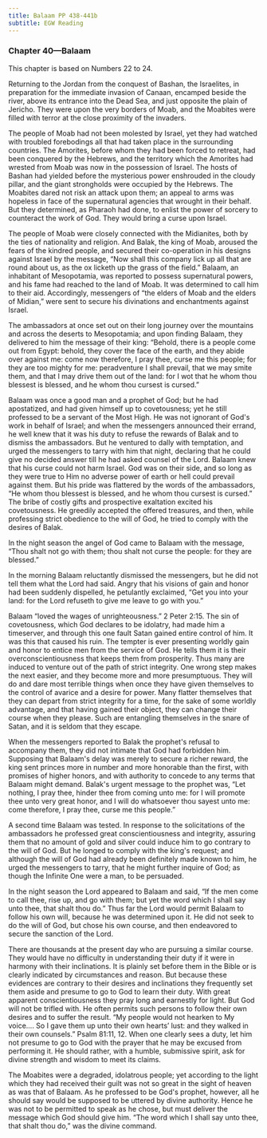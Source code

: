 ```yaml
---
title: Balaam PP 438-441b
subtitle: EGW Reading
---
```


### Chapter 40—Balaam

This chapter is based on Numbers 22 to 24.

Returning to the Jordan from the conquest of Bashan, the Israelites, in preparation for the immediate invasion of Canaan, encamped beside the river, above its entrance into the Dead Sea, and just opposite the plain of Jericho. They were upon the very borders of Moab, and the Moabites were filled with terror at the close proximity of the invaders.

The people of Moab had not been molested by Israel, yet they had watched with troubled forebodings all that had taken place in the surrounding countries. The Amorites, before whom they had been forced to retreat, had been conquered by the Hebrews, and the territory which the Amorites had wrested from Moab was now in the possession of Israel. The hosts of Bashan had yielded before the mysterious power enshrouded in the cloudy pillar, and the giant strongholds were occupied by the Hebrews. The Moabites dared not risk an attack upon them; an appeal to arms was hopeless in face of the supernatural agencies that wrought in their behalf. But they determined, as Pharaoh had done, to enlist the power of sorcery to counteract the work of God. They would bring a curse upon Israel.

The people of Moab were closely connected with the Midianites, both by the ties of nationality and religion. And Balak, the king of Moab, aroused the fears of the kindred people, and secured their co-operation in his designs against Israel by the message, “Now shall this company lick up all that are round about us, as the ox licketh up the grass of the field.” Balaam, an inhabitant of Mesopotamia, was reported to possess supernatural powers, and his fame had reached to the land of Moab. It was determined to call him to their aid. Accordingly, messengers of “the elders of Moab and the elders of Midian,” were sent to secure his divinations and enchantments against Israel.

The ambassadors at once set out on their long journey over the mountains and across the deserts to Mesopotamia; and upon finding Balaam, they delivered to him the message of their king: “Behold, there is a people come out from Egypt: behold, they cover the face of the earth, and they abide over against me: come now therefore, I pray thee, curse me this people; for they are too mighty for me: peradventure I shall prevail, that we may smite them, and that I may drive them out of the land: for I wot that he whom thou blessest is blessed, and he whom thou cursest is cursed.”

Balaam was once a good man and a prophet of God; but he had apostatized, and had given himself up to covetousness; yet he still professed to be a servant of the Most High. He was not ignorant of God's work in behalf of Israel; and when the messengers announced their errand, he well knew that it was his duty to refuse the rewards of Balak and to dismiss the ambassadors. But he ventured to dally with temptation, and urged the messengers to tarry with him that night, declaring that he could give no decided answer till he had asked counsel of the Lord. Balaam knew that his curse could not harm Israel. God was on their side, and so long as they were true to Him no adverse power of earth or hell could prevail against them. But his pride was flattered by the words of the ambassadors, “He whom thou blessest is blessed, and he whom thou cursest is cursed.” The bribe of costly gifts and prospective exaltation excited his covetousness. He greedily accepted the offered treasures, and then, while professing strict obedience to the will of God, he tried to comply with the desires of Balak.

In the night season the angel of God came to Balaam with the message, “Thou shalt not go with them; thou shalt not curse the people: for they are blessed.”

In the morning Balaam reluctantly dismissed the messengers, but he did not tell them what the Lord had said. Angry that his visions of gain and honor had been suddenly dispelled, he petulantly exclaimed, “Get you into your land: for the Lord refuseth to give me leave to go with you.”

Balaam “loved the wages of unrighteousness.” 2 Peter 2:15. The sin of covetousness, which God declares to be idolatry, had made him a timeserver, and through this one fault Satan gained entire control of him. It was this that caused his ruin. The tempter is ever presenting worldly gain and honor to entice men from the service of God. He tells them it is their overconscientiousness that keeps them from prosperity. Thus many are induced to venture out of the path of strict integrity. One wrong step makes the next easier, and they become more and more presumptuous. They will do and dare most terrible things when once they have given themselves to the control of avarice and a desire for power. Many flatter themselves that they can depart from strict integrity for a time, for the sake of some worldly advantage, and that having gained their object, they can change their course when they please. Such are entangling themselves in the snare of Satan, and it is seldom that they escape.

When the messengers reported to Balak the prophet's refusal to accompany them, they did not intimate that God had forbidden him. Supposing that Balaam's delay was merely to secure a richer reward, the king sent princes more in number and more honorable than the first, with promises of higher honors, and with authority to concede to any terms that Balaam might demand. Balak's urgent message to the prophet was, “Let nothing, I pray thee, hinder thee from coming unto me: for I will promote thee unto very great honor, and I will do whatsoever thou sayest unto me: come therefore, I pray thee, curse me this people.”

A second time Balaam was tested. In response to the solicitations of the ambassadors he professed great conscientiousness and integrity, assuring them that no amount of gold and silver could induce him to go contrary to the will of God. But he longed to comply with the king's request; and although the will of God had already been definitely made known to him, he urged the messengers to tarry, that he might further inquire of God; as though the Infinite One were a man, to be persuaded.

In the night season the Lord appeared to Balaam and said, “If the men come to call thee, rise up, and go with them; but yet the word which I shall say unto thee, that shalt thou do.” Thus far the Lord would permit Balaam to follow his own will, because he was determined upon it. He did not seek to do the will of God, but chose his own course, and then endeavored to secure the sanction of the Lord.

There are thousands at the present day who are pursuing a similar course. They would have no difficulty in understanding their duty if it were in harmony with their inclinations. It is plainly set before them in the Bible or is clearly indicated by circumstances and reason. But because these evidences are contrary to their desires and inclinations they frequently set them aside and presume to go to God to learn their duty. With great apparent conscientiousness they pray long and earnestly for light. But God will not be trifled with. He often permits such persons to follow their own desires and to suffer the result. “My people would not hearken to My voice.... So I gave them up unto their own hearts’ lust: and they walked in their own counsels.” Psalm 81:11, 12. When one clearly sees a duty, let him not presume to go to God with the prayer that he may be excused from performing it. He should rather, with a humble, submissive spirit, ask for divine strength and wisdom to meet its claims.

The Moabites were a degraded, idolatrous people; yet according to the light which they had received their guilt was not so great in the sight of heaven as was that of Balaam. As he professed to be God's prophet, however, all he should say would be supposed to be uttered by divine authority. Hence he was not to be permitted to speak as he chose, but must deliver the message which God should give him. “The word which I shall say unto thee, that shalt thou do,” was the divine command.